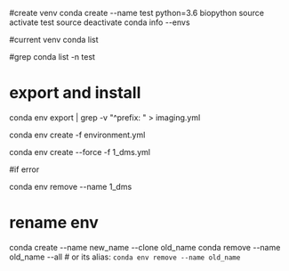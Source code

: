 #create venv
conda create --name test python=3.6 biopython
source activate test
source deactivate
conda info --envs

#current venv
conda list 

#grep
conda list -n test

# export and install
conda env export | grep -v "^prefix: " > imaging.yml

conda env create -f environment.yml

conda env create --force -f 1_dms.yml

#if error

conda env remove --name 1_dms

# rename env

conda create --name new_name --clone old_name
conda remove --name old_name --all # or its alias: `conda env remove --name old_name`